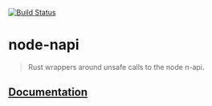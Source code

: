 [![Build Status](https://travis-ci.org/sunrise-choir/node-napi.svg?branch=master)](https://travis-ci.org/sunrise-choir/node-napi)
# node-napi 

> Rust wrappers around unsafe calls to the node n-api.

## [Documentation](http://sunrise-choir.github.io/node-napi/node_napi/)
